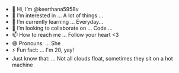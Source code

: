 - 👋 Hi, I’m @keerthana5958v      
- 👀 I’m interested in ... A lot of things ...         
- 🌱 I’m currently learning ... Everyday...             
- 💞️ I’m looking to collaborate on ... Code ...               
- 📫 How to reach me ... Follow your heart <3                 
- 😄 Pronouns: ... She       
- ⚡ Fun fact: ... I'm 20, yay!           
- Just know that: ... Not all clouds float, sometimes they sit on a hot machine    
   
<!--- 
keerthana5958v/keerthana5958v is a ✨ special ✨ repository because its `README.md` (this file) appears on your GitHub profile.
You can click the Preview link to take a look at your changes.
--->
